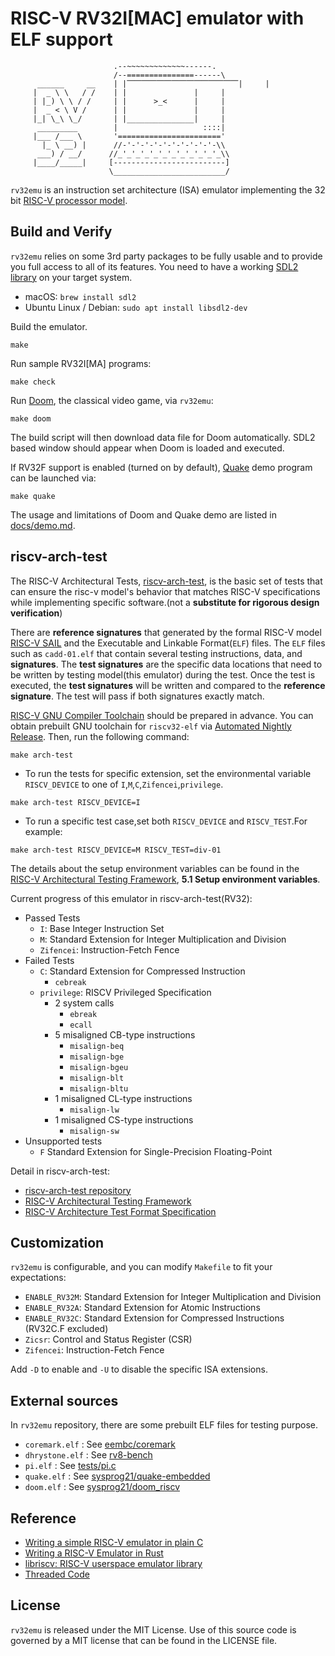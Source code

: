 # RISC-V RV32I[MAC] emulator with ELF support

```
                       .--~~~~~~~~~~~~~------.
                       /--===============------\
      ______     __    | |⎺⎺⎺⎺⎺⎺⎺⎺⎺⎺⎺⎺⎺⎺⎺|     |
     |  _ \ \   / /    | |               |     |
     | |_) \ \ / /     | |      >_<      |     |
     |  _ < \ V /      | |               |     |
     |_| \_\ \_/       | |_______________|     |
      _________        |                   ::::|
     |___ /___ \       '======================='
       |_ \ __) |      //-'-'-'-'-'-'-'-'-'-'-\\
      ___) / __/      //_'_'_'_'_'_'_'_'_'_'_'_\\
     |____/_____|     [-------------------------]
                      \_________________________/
```

`rv32emu` is an instruction set architecture (ISA) emulator implementing the 32 bit [RISC-V processor model](https://riscv.org/technical/specifications/).

## Build and Verify

`rv32emu` relies on some 3rd party packages to be fully usable and to provide you full
access to all of its features. You need to have a working [SDL2 library](https://www.libsdl.org/)
on your target system.
* macOS: `brew install sdl2`
* Ubuntu Linux / Debian: `sudo apt install libsdl2-dev`

Build the emulator.
```shell
make
```

Run sample RV32I[MA] programs:
```shell
make check
```

Run [Doom](https://en.wikipedia.org/wiki/Doom_(1993_video_game)), the classical video game, via `rv32emu`:
```shell
make doom
```

The build script will then download data file for Doom automatically. SDL2 based window should appear when Doom is loaded and executed. 

If RV32F support is enabled (turned on by default), [Quake](https://en.wikipedia.org/wiki/Quake_(series)) demo program can be launched via:
```shell
make quake
```

The usage and limitations of Doom and Quake demo are listed in [docs/demo.md](docs/demo.md).

## riscv-arch-test

The RISC-V Architectural Tests, [riscv-arch-test](https://github.com/riscv-non-isa/riscv-arch-test), is the basic set of tests that can ensure the risc-v model's behavior that matches RISC-V specifications while implementing specific software.(not a **substitute for rigorous design verification**)

There are **reference signatures** that generated by the formal RISC-V model [RISC-V SAIL](https://github.com/riscv/sail-riscv) and the Executable and Linkable Format(`ELF`) files. The `ELF` files such as `cadd-01.elf` that contain several testing instructions, data, and **signatures**. The **test signatures** are the specific data locations that need to be written by testing model(this emulator) during the test. Once the test is executed, the **test signatures** will be written and compared to the **reference signature**. The test will pass if both signatures exactly match.

[RISC-V GNU Compiler Toolchain](https://github.com/riscv-collab/riscv-gnu-toolchain) should be prepared in advance. You can obtain prebuilt GNU toolchain for `riscv32-elf` via [Automated Nightly Release](https://github.com/riscv-collab/riscv-gnu-toolchain/releases). Then, run the following command:
```shell
make arch-test
```

* To run the tests for specific extension, set the environmental variable `RISCV_DEVICE` to one of `I`,`M`,`C`,`Zifencei`,`privilege`.
```shell
make arch-test RISCV_DEVICE=I
```
* To run a specific test case,set both `RISCV_DEVICE` and `RISCV_TEST`.For example:
```shell
make arch-test RISCV_DEVICE=M RISCV_TEST=div-01
```
The details about the setup environment variables can be found in the [RISC-V Architectural Testing Framework](https://github.com/riscv-non-isa/riscv-arch-test/blob/master/doc/README.adoc), **5.1 Setup environment variables**.

Current progress of this emulator in riscv-arch-test(RV32):
* Passed Tests
    - `I`: Base Integer Instruction Set
    - `M`: Standard Extension for Integer Multiplication and Division
    - `Zifencei`: Instruction-Fetch Fence
* Failed Tests
    - `C`: Standard Extension for Compressed Instruction
        + `cebreak`
    - `privilege`: RISCV Privileged Specification
        + 2 system calls
            * `ebreak`
            * `ecall`
        + 5 misaligned CB-type instructions
            * `misalign-beq`
            * `misalign-bge`
            * `misalign-bgeu`
            * `misalign-blt`
            * `misalign-bltu`
        + 1 misaligned CL-type instructions
            * `misalign-lw`
        + 1 misaligned CS-type instructions
            * `misalign-sw`
* Unsupported tests
    - `F` Standard Extension for Single-Precision Floating-Point

Detail in riscv-arch-test:
* [riscv-arch-test repository](https://github.com/riscv-non-isa/riscv-arch-test)
* [RISC-V Architectural Testing Framework](https://github.com/riscv-non-isa/riscv-arch-test/blob/master/doc/README.adoc)
* [RISC-V Architecture Test Format Specification](https://github.com/riscv-non-isa/riscv-arch-test/blob/master/spec/TestFormatSpec.adoc)

## Customization

`rv32emu` is configurable, and you can modify `Makefile` to fit your expectations:
* `ENABLE_RV32M`: Standard Extension for Integer Multiplication and Division
* `ENABLE_RV32A`: Standard Extension for Atomic Instructions
* `ENABLE_RV32C`: Standard Extension for Compressed Instructions (RV32C.F excluded)
* `Zicsr`: Control and Status Register (CSR)
* `Zifencei`: Instruction-Fetch Fence

Add `-D` to enable and `-U` to disable the specific ISA extensions.

## External sources

In `rv32emu` repository, there are some prebuilt ELF files for testing purpose.
* `coremark.elf` : See [eembc/coremark](https://github.com/eembc/coremark)
* `dhrystone.elf` : See [rv8-bench](https://github.com/michaeljclark/rv8-bench)
* `pi.elf` : See [tests/pi.c](tests/pi.c)
* `quake.elf` : See [sysprog21/quake-embedded](https://github.com/sysprog21/quake-embedded)
* `doom.elf` : See [sysprog21/doom_riscv](https://github.com/sysprog21/doom_riscv)

## Reference

* [Writing a simple RISC-V emulator in plain C](https://fmash16.github.io/content/posts/riscv-emulator-in-c.html)
* [Writing a RISC-V Emulator in Rust](https://book.rvemu.app/)
* [libriscv: RISC-V userspace emulator library](https://github.com/fwsGonzo/libriscv)
* [Threaded Code](https://www.complang.tuwien.ac.at/forth/threaded-code.html)

## License
`rv32emu` is released under the MIT License.
Use of this source code is governed by a MIT license that can be found in the LICENSE file.
